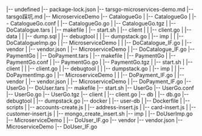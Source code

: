 |-- undefined
    |-- package-lock.json
    |-- tarsgo-microservices-demo.md
    |-- tarsgo踩坑.md
    |-- MicroserviceDemo
        |-- CatalogueGo
        |   |-- CatalogueGo
        |   |-- CatalogueGo.conf
        |   |-- CatalogueGo.go
        |   |-- CatalogueGo.tgz
        |   |-- DoCatalogue.tars
        |   |-- makefile
        |   |-- start.sh
        |   |-- client
        |   |   |-- client.go
        |   |-- data
        |   |   |-- dump.sql
        |   |-- debugtool
        |   |   |-- dumpstack.go
        |   |-- imp
        |   |   |-- DoCatalogueImp.go
        |   |-- MicroserviceDemo
        |   |   |-- DoCatalogue_IF.go
        |   |-- vendor
        |       |-- vendor.json
        |       |-- MicroserviceDemo
        |           |-- DoCatalogue_IF.go
        |-- PaymentGo
        |   |-- DoPayment.tars
        |   |-- makefile
        |   |-- PaymentGo
        |   |-- PaymentGo.conf
        |   |-- PaymentGo.go
        |   |-- PaymentGo.tgz
        |   |-- start.sh
        |   |-- client
        |   |   |-- client.go
        |   |-- debugtool
        |   |   |-- dumpstack.go
        |   |-- imp
        |   |   |-- DoPaymentImp.go
        |   |-- MicroserviceDemo
        |   |   |-- DoPayment_IF.go
        |   |-- vendor
        |       |-- vendor.json
        |       |-- MicroserviceDemo
        |           |-- DoPayment_IF.go
        |-- UserGo
            |-- DoUser.tars
            |-- makefile
            |-- start.sh
            |-- UserGo
            |-- UserGo.conf
            |-- UserGo.go
            |-- UserGo.tgz
            |-- client
            |   |-- client.go
            |-- db
            |   |-- db.go
            |-- debugtool
            |   |-- dumpstack.go
            |-- docker
            |   |-- user-db
            |       |-- Dockerfile
            |       |-- scripts
            |           |-- accounts-create.js
            |           |-- address-insert.js
            |           |-- card-insert.js
            |           |-- customer-insert.js
            |           |-- mongo_create_insert.sh
            |-- imp
            |   |-- DoUserImp.go
            |-- MicroserviceDemo
            |   |-- DoUser_IF.go
            |-- vendor
                |-- vendor.json
                |-- MicroserviceDemo
                    |-- DoUser_IF.go
